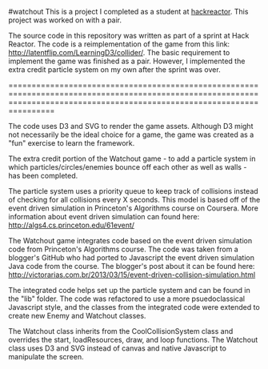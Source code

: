 #watchout
This is a project I completed as a student at [hackreactor](http://hackreactor.com). This project was worked on with a pair.


The source code in this repository was written as part of a sprint at Hack Reactor. The code is a reimplementation of the game from this link: http://latentflip.com/LearningD3/collider/. The basic requirement to implement the game was finished as a pair. However, I implemented the extra credit particle system on my own after the sprint was over.


============================================================================================================================================================================


The code uses D3 and SVG to render the game assets. Although D3 might not necessarily be the ideal choice for a game, the game was created as a "fun" exercise to learn the framework.

The extra credit portion of the Watchout game - to add a particle system in which particles/circles/enemies bounce off each other as well as walls - has been completed.

The particle system uses a priority queue to keep track of collisions instead of checking for all collisions every X seconds. This model is based off of the event driven simulation in Princeton's Algorithms course on Coursera. More information about event driven simulation can found here: http://algs4.cs.princeton.edu/61event/

The Watchout game integrates code based on the event driven simulation code from Princeton's Algorithms course. The code was taken from a blogger's GitHub who had ported to Javascript the event driven simulation Java code from the course. The blogger's post about it can be found here: http://victorarias.com.br/2013/03/15/event-driven-collision-simulation.html

The integrated code helps set up the particle system and can be found in the "lib" folder. The code was refactored to use a more psuedoclassical Javascript style, and the classes from the integrated code were extended to create new Enemy and Watchout classes.

The Watchout class inherits from the CoolCollisionSystem class and overrides the start, loadResources, draw, and loop functions. The Watchout class uses D3 and SVG instead of canvas and native Javascript to manipulate the screen.